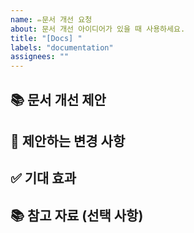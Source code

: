 ```yaml
---
name: ✏️문서 개선 요청
about: 문서 개선 아이디어가 있을 때 사용하세요.
title: "[Docs] "
labels: "documentation"
assignees: ""
---
```


## 📚 문서 개선 제안

<!-- 개선하고 싶은 문서 부분에 대해 설명해주세요. -->

## 📖 제안하는 변경 사항

<!-- 어떻게 개선하고 싶은지 구체적으로 설명해주세요. -->

## ✅ 기대 효과

<!-- 이 변경을 통해 얻을 수 있는 이점을 설명해주세요. -->

## 📚 참고 자료 (선택 사항)

<!-- 제안에 도움이 될 만한 자료가 있다면 링크 등을 공유해주세요. -->
